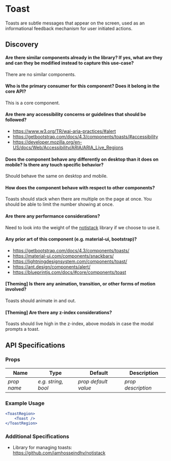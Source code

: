 Toast
=====

Toasts are subtle messages that appear on the screen, used as an informational feedback mechanism for user initiated actions.

Discovery
---------

#### Are there similar components already in the library? If yes, what are they and can they be modified instead to capture this use-case?

There are no similar components.

#### Who is the primary consumer for this component? Does it belong in the core API?

This is a core component.

#### Are there any accessibility concerns or guidelines that should be followed?

* https://www.w3.org/TR/wai-aria-practices/#alert
* https://getbootstrap.com/docs/4.3/components/toasts/#accessibility
* https://developer.mozilla.org/en-US/docs/Web/Accessibility/ARIA/ARIA_Live_Regions

#### Does the component behave any differently on desktop than it does on mobile? Is there any touch specific behavior?

Should behave the same on desktop and mobile.

#### How does the component behave with respect to other components?

Toasts should stack when there are multiple on the page at once. You should be able to limit the number showing at once.

#### Are there any performance considerations?

Need to look into the weight of the [notistack](https://github.com/iamhosseindhv/notistack) library if we choose to use it.

#### Any prior art of this component (e.g. material-ui, bootstrap)?

* https://getbootstrap.com/docs/4.3/components/toasts/
* https://material-ui.com/components/snackbars/
* https://lightningdesignsystem.com/components/toast/
* https://ant.design/components/alert/
* https://blueprintjs.com/docs/#core/components/toast

#### [Theming] Is there any animation, transition, or other forms of motion involved?

Toasts should animate in and out.

#### [Theming] Are there any z-index considerations?

Toasts should live high in the z-index, above modals in case the modal prompts a toast.

API Specifications
------------------

### Props

| Name | Type | Default | Description |
| ---- | ---- | ------- | ----------- |
| *prop name* | *e.g. string, bool* | *prop default value* | *prop description* |

### Example Usage

```jsx
<ToastRegion>
    <Toast />
</ToastRegion>
```

### Additional Specifications

* Library for managing toasts: https://github.com/iamhosseindhv/notistack
